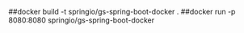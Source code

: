 ##docker build -t springio/gs-spring-boot-docker .
##docker run -p 8080:8080 springio/gs-spring-boot-docker

